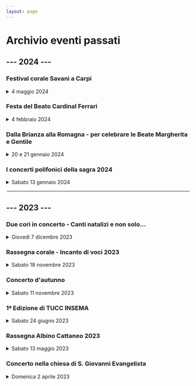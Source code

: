 ```yaml
---
layout: page
---
```


<p></p>

<h1>Archivio eventi passati</h1>

<h2>--- 2024 ---</h2>

<h3>Festival corale Savani a Carpi</h3>

<details>
<summary>4 maggio 2024</summary>
<p>📍 <a href="https://maps.app.goo.gl/mg9UCwWiGbtM5Ty78">Auditorium San Rocco a Carpi (MO)</a></p>
<p>⏰ Sabato 4 maggio 2024 - ore 21.00</p>
<p><a href="https://www.concorsocoralegiuseppesavani.it/">www.concorsocoralegiuseppesavani.it</a></p>
</details>

<h3>Festa del Beato Cardinal Ferrari</h3>

<details>
<summary>4 febbraio 2024</summary>
<p>📍 <a href="https://maps.app.goo.gl/xU732Qyq4udarwm58">Chiesa parrocchiale S. Maurizio Vimercate (MB)</a></p>
<p>⏰ Domenica 4 febbraio 2024 - ore 15.30</p>

<img class="fit-picture"
     src="https://www.corovimercate.it/assets/img/S.Maurizio.jpg"
     alt="Foto del coro">
</details>

<h3>Dalla Brianza alla Romagna - per celebrare le Beate Margherita e Gentile</h3>

<details>
<summary>20 e 21 gennaio 2024</summary>
<p>📍 <a href="https://maps.app.goo.gl/PK69n5cDa9KMBAge8">Chiesa S. Apollinare di Russi (RA)</a></p>
<p><b>Concerto in amicizia</b> ⏰ Sabato 20 gennaio 2024 - ore 20.45</p>
<p><b>Animazione Santa Messa</b> ⏰ Domenica 21 gennaio 2024 - ore 11.00</p>

<img class="fit-picture"
     src="https://www.corovimercate.it/assets/img/Faenza_2024.jpg"
     alt="Foto del coro">
</details>

<h3>I concerti polifonici della sagra 2024</h3>

<details>
<summary>Sabato 13 gennaio 2024</summary>
<p>📍 <a href="https://maps.app.goo.gl/fEJVj7aisZSRtyXq7">Santuario della Beata Vergine del Rosario a Vimercate</a></p>
<p>⏰ Sabato 13 gennaio 2024 - ore 20.45</p>

<img class="fit-picture"
     src="https://www.corovimercate.it/assets/img/Sagra_2024.jpg"
     alt="Foto del coro">
</details>

<hr style="border:2px solid white">

<h2>--- 2023 ---</h2>

<h3>Due cori in concerto - Canti natalizi e non solo...</h3>

<details>
<summary>Giovedì 7 dicembre 2023</summary>
<p>📍 <a href="https://maps.app.goo.gl/yZMctiAScH2e4J647">Chiesa di San Gerardo a Monza</a></p>
<p>⏰ Giovedì 7 dicembre 2023 - ore 21.00</p>

<img class="fit-picture"
     src="https://www.corovimercate.it/assets/img/Volantino_Monza_7-12-23.jpg"
     alt="Foto del coro">  
</details>

<h3>Rassegna corale - Incanto di voci 2023</h3>

<details>
<summary>Sabato 18 novembre 2023</summary>
<p>📍 <a href="https://maps.app.goo.gl/wNMy5yqLDszWhJcS6">Chiesa di Santa Maria Assunta a Dolzago</a></p>
<p>⏰ Sabato 18 novembre 2023 - ore 21.00</p>

<p>📖 <a href="https://www.corovimercate.it/assets/img/Rassegna_2023_Nov.pdf">Scarica il programma</a></p>
</details>

<h3>Concerto d'autunno</h3>

<details>
<summary>Sabato 11 novembre 2023</summary>
<p>📍 <a href="https://maps.app.goo.gl/sNftYajNJr6fDDU3A">Chiesa di S. Michele Arcangelo ad Oreno</a></p>
<p>⏰ Sabato 11 novembre 2023 - ore 21.00</p>

<p>📖 <a href="https://www.corovimercate.it/assets/img/Programma_Oreno.pdf">Scarica il programma</a></p>

<img class="fit-picture"
     src="https://www.corovimercate.it/assets/img/autunno2023.jpeg"
     alt="Foto del coro"> 
</details>

<h3>1ª Edizione di TUCC INSEMA</h3>

<details>
<summary>Sabato 24 giugno 2023</summary>
<p>📍 <a href="https://goo.gl/maps/DHzcrfC5wkym2u9Y9">Al Basell-Cooperativa Casa del Popolo di Oreno di Vimercate (MB)</a></p>
<p>⏰ Sabato 24 giugno 2023</p>
<p>Una giornata dedicata all’incontro delle associazioni del territorio di Vimercate e non.
L’evento si terra’ il 24 Giugno 2023 presso Al Basell-Cooperativa Casa del Popolo di Oreno di Vimercate (MB), dalle 10 alle 20.</p>

<img class="fit-picture"
     src="https://www.corovimercate.it/assets/img/tuccinsema.jpg"
     alt="Locandina Tucc insema"> 
</details>

<h3>Rassegna Albino Cattaneo 2023</h3>

<details>
<summary>Sabato 13 maggio 2023</summary>
<p>📍 <a href="https://maps.app.goo.gl/XxeCNUesduaP4M9fA">Chiesa parrocchiale Burago di Molgora (MB)</a></p>
<p>⏰ Sabato 13 maggio 2023 - ore 20.45</p>

<img class="fit-picture"
     src="https://www.corovimercate.it/assets/img/burago.jpeg"
     alt="Locandina Burago"> 
</details>

<h3>Concerto nella chiesa di S. Giovanni Evangelista</h3>

<details>
<summary>Domenica 2 aprile 2023</summary>
<p>📍 <a href="https://goo.gl/maps/UuGhB9Chu3fhTbMY6">Bulciago (LC)</a></p>
<p>⏰ Domenica 2 aprile 2023 - ore 20.45</p>

<img class="fit-picture"
     src="https://www.corovimercate.it/cpcv-2023/assets/img/bulciago.jpg"
     alt="Locandina Bulciago LC">
</details>

